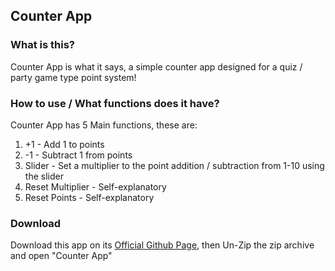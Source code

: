 ## Counter App
### What is this?

Counter App is what it says, a simple counter app designed for a quiz / party game type point system!

### How to use / What functions does it have?

Counter App has 5 Main functions, these are:

1. +1 - Add 1 to points
2. -1 - Subtract 1 from points
3. Slider - Set a multiplier to the point addition / subtraction from 1-10 using the slider
4. Reset Multiplier - Self-explanatory
5. Reset Points - Self-explanatory

### Download

Download this app on its [Official Github Page](https://github.com/NotToxicDev/counterApp/releases), then Un-Zip the zip archive and open "Counter App"
